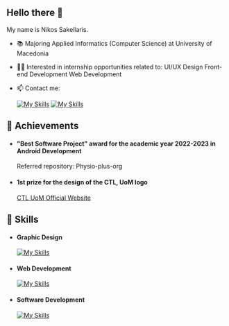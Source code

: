 ## Hello there 👋

My name is Nikos Sakellaris.

- :books: Majoring Applied Informatics (Computer Science) at University of Macedonia
- 🧑‍💻 Interested in internship opportunities related to:
    UI/UX Design
    Front-end Development
    Web Development 
- 📫 Contact me:

  [![My Skills](https://skillicons.dev/icons?i=linkedin)](https://www.linkedin.com/in/nikos-sakell/)
  [![My Skills](https://skillicons.dev/icons?i=gmail)](mailto:nikossakell02@gmail.com)

## 🥇 Achievements

- #### "Best Software Project" award for the academic year 2022-2023 in Android Development
  Referred repository: Physio-plus-org

- #### 1st prize for the design of the CTL, UoM logo
  [CTL UoM Official Website](https://ctl.uom.gr/)

## 🦾 Skills
- #### Graphic Design

  [![My Skills](https://skillicons.dev/icons?i=ps,xd)](https://skillicons.dev)

- #### Web Development

  [![My Skills](https://skillicons.dev/icons?i=html,css,bootstrap)](https://skillicons.dev)

- #### Software Development

  [![My Skills](https://skillicons.dev/icons?i=java,c,eclipse,androidstudio)](https://skillicons.dev)

